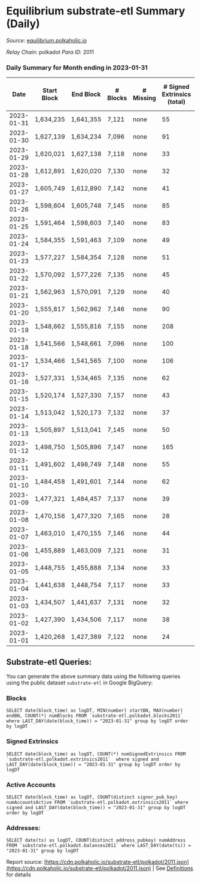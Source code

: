 # Equilibrium substrate-etl Summary (Daily)

_Source_: [equilibrium.polkaholic.io](https://equilibrium.polkaholic.io)

*Relay Chain*: polkadot
*Para ID*: 2011



### Daily Summary for Month ending in 2023-01-31


| Date | Start Block | End Block | # Blocks | # Missing | # Signed Extrinsics (total) | # Active Accounts | # Addresses with Balances | # Events | # Transfers | # XCM Transfers In | # XCM Transfers Out |
| ---- | ----------- | --------- | -------- | --------- | --------------------------- | ----------------- | ------------------------- | -------- | ----------- | ------------------ | ------------------- |
| 2023-01-31 | 1,634,235 | 1,641,355 | 7,121 | none  | 55 | 45 | 8,987 | 304,550 |   | 8 ($87.79) |   |
| 2023-01-30 | 1,627,139 | 1,634,234 | 7,096 | none  | 91 | 52 | 8,985 | 247,846 |   | 9 ($132.81) |   |
| 2023-01-29 | 1,620,021 | 1,627,138 | 7,118 | none  | 33 | 28 | 8,981 | 218,998 |   | 1 ($6.67) |   |
| 2023-01-28 | 1,612,891 | 1,620,020 | 7,130 | none  | 32 | 25 | 8,979 | 219,489 |   | 2 ($25.73) |   |
| 2023-01-27 | 1,605,749 | 1,612,890 | 7,142 | none  | 41 | 30 | 8,978 | 219,721 |   | 4 ($49.00) |   |
| 2023-01-26 | 1,598,604 | 1,605,748 | 7,145 | none  | 85 | 55 | 8,977 | 221,099 |   | 4 ($311.38) |   |
| 2023-01-25 | 1,591,464 | 1,598,603 | 7,140 | none  | 83 | 46 | 8,971 | 221,842 |   | 6 ($3,199.30) |   |
| 2023-01-24 | 1,584,355 | 1,591,463 | 7,109 | none  | 49 | 38 | 8,962 | 220,703 |   | 6 ($604.47) |   |
| 2023-01-23 | 1,577,227 | 1,584,354 | 7,128 | none  | 51 | 39 | 8,952 | 221,269 |   |   |   |
| 2023-01-22 | 1,570,092 | 1,577,226 | 7,135 | none  | 45 | 30 | 8,951 | 221,762 |   | 1 ($6.33) |   |
| 2023-01-21 | 1,562,963 | 1,570,091 | 7,129 | none  | 40 | 30 | 8,949 | 221,506 |   | 1 ($11.93) |   |
| 2023-01-20 | 1,555,817 | 1,562,962 | 7,146 | none  | 90 | 47 | 8,949 | 222,291 |   | 9 ($72.36) |   |
| 2023-01-19 | 1,548,662 | 1,555,816 | 7,155 | none  | 208 | 95 | 8,942 | 222,220 |   | 73 ($1,320.26) |   |
| 2023-01-18 | 1,541,566 | 1,548,661 | 7,096 | none  | 100 | 54 | 8,920 | 220,567 |   | 9 ($122.81) |   |
| 2023-01-17 | 1,534,466 | 1,541,565 | 7,100 | none  | 106 | 64 | 8,917 | 220,600 |   | 2 ($97.32) |   |
| 2023-01-16 | 1,527,331 | 1,534,465 | 7,135 | none  | 62 | 37 | 8,911 | 221,731 |   | 11 ($13.17) |   |
| 2023-01-15 | 1,520,174 | 1,527,330 | 7,157 | none  | 43 | 25 | 8,907 | 221,880 |   | 3 ($22.78) |   |
| 2023-01-14 | 1,513,042 | 1,520,173 | 7,132 | none  | 37 | 23 | 8,906 | 221,079 |   | 4 ($3,530.07) |   |
| 2023-01-13 | 1,505,897 | 1,513,041 | 7,145 | none  | 50 | 36 | 8,885 | 221,069 |   | 3 ($167.55) |   |
| 2023-01-12 | 1,498,750 | 1,505,896 | 7,147 | none  | 165 | 40 | 8,882 | 219,492 |   | 3 ($39.36) |   |
| 2023-01-11 | 1,491,602 | 1,498,749 | 7,148 | none  | 55 | 30 |  | 209,382 |   | 1  |   |
| 2023-01-10 | 1,484,458 | 1,491,601 | 7,144 | none  | 62 | 23 |  | 207,921 |   | 6 ($78.24) |   |
| 2023-01-09 | 1,477,321 | 1,484,457 | 7,137 | none  | 39 | 29 |  | 207,606 |   | 3 ($59.09) |   |
| 2023-01-08 | 1,470,156 | 1,477,320 | 7,165 | none  | 28 | 22 |  | 208,354 |   | 4 ($292.60) |   |
| 2023-01-07 | 1,463,010 | 1,470,155 | 7,146 | none  | 44 | 22 |  | 207,929 |   | 5 ($136.77) |   |
| 2023-01-06 | 1,455,889 | 1,463,009 | 7,121 | none  | 31 | 24 |  | 207,115 |   | 5 ($809.53) |   |
| 2023-01-05 | 1,448,755 | 1,455,888 | 7,134 | none  | 33 | 27 |  | 207,461 |   | 2 ($469.64) |   |
| 2023-01-04 | 1,441,638 | 1,448,754 | 7,117 | none  | 33 | 20 |  | 206,679 |   | 2 ($242.03) |   |
| 2023-01-03 | 1,434,507 | 1,441,637 | 7,131 | none  | 32 | 27 |  | 207,349 |   | 1 ($448.95) |   |
| 2023-01-02 | 1,427,390 | 1,434,506 | 7,117 | none  | 38 | 28 |  | 207,014 |   | 2 ($43.94) |   |
| 2023-01-01 | 1,420,268 | 1,427,389 | 7,122 | none  | 24 | 22 |  | 207,098 |   |   |   |

## Substrate-etl Queries:
You can generate the above summary data using the following queries using the public dataset `substrate-etl` in Google BigQuery:


### Blocks
```
SELECT date(block_time) as logDT, MIN(number) startBN, MAX(number) endBN, COUNT(*) numBlocks FROM `substrate-etl.polkadot.blocks2011`  where LAST_DAY(date(block_time)) = "2023-01-31" group by logDT order by logDT
```


### Signed Extrinsics
```
SELECT date(block_time) as logDT, COUNT(*) numSignedExtrinsics FROM `substrate-etl.polkadot.extrinsics2011`  where signed and LAST_DAY(date(block_time)) = "2023-01-31" group by logDT order by logDT
```


### Active Accounts
```
SELECT date(block_time) as logDT, COUNT(distinct signer_pub_key) numAccountsActive FROM `substrate-etl.polkadot.extrinsics2011` where signed and LAST_DAY(date(block_time)) = "2023-01-31" group by logDT order by logDT
```


### Addresses:
```
SELECT date(ts) as logDT, COUNT(distinct address_pubkey) numAddress FROM `substrate-etl.polkadot.balances2011` where LAST_DAY(date(ts)) = "2023-01-31" group by logDT
```



Report source: [https://cdn.polkaholic.io/substrate-etl/polkadot/2011.json](https://cdn.polkaholic.io/substrate-etl/polkadot/2011.json) | See [Definitions](/DEFINITIONS.md) for details
